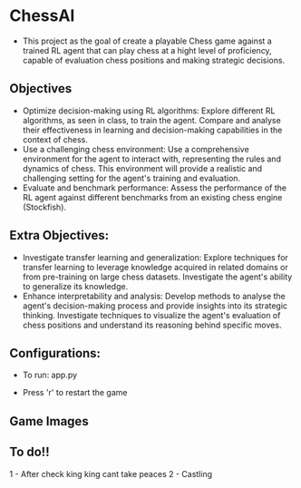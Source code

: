 # ChessAI

* This project as the goal of create a playable Chess game against a trained RL agent that can play chess at a hight level of proficiency, capable of evaluation chess positions and making strategic decisions.

## Objectives

* Optimize decision-making using RL algorithms: Explore different RL algorithms, as seen in class, to
train the agent. Compare and analyse their effectiveness in learning and decision-making
capabilities in the context of chess.
* Use a challenging chess environment: Use a comprehensive environment for the agent to interact
with, representing the rules and dynamics of chess. This environment will provide a realistic and
challenging setting for the agent's training and evaluation.
* Evaluate and benchmark performance: Assess the performance of the RL agent against different
benchmarks from an existing chess engine (Stockfish). 

## Extra Objectives:
* Investigate transfer learning and generalization: Explore techniques for transfer learning to
leverage knowledge acquired in related domains or from pre-training on large chess datasets.
Investigate the agent's ability to generalize its knowledge.
* Enhance interpretability and analysis: Develop methods to analyse the agent's decision-making
process and provide insights into its strategic thinking. Investigate techniques to visualize the
agent's evaluation of chess positions and understand its reasoning behind specific moves.

## Configurations:

* To run: app.py

* Press 'r' to restart the game

## Game Images


## To do!!
1 - After check king king cant take peaces
2 - Castling 



